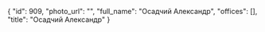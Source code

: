 {
    "id": 909,
    "photo_url": "",
    "full_name": "Осадчий Александр",
    "offices": [],
    "title": "Осадчий Александр"
}